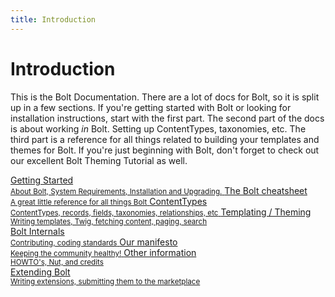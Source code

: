 ```yaml
---
title: Introduction
---
```

Introduction
============

This is the Bolt Documentation. There are a lot of docs for Bolt, so it is split
up in a few sections. If you're getting started with Bolt or looking for
installation instructions, start with the first part. The second part of the
docs is about working _in_ Bolt. Setting up ContentTypes, taxonomies, etc. The
third part is a reference for all things related to building your templates and
themes for Bolt. If you're just beginning with Bolt, don't forget to check out
our excellent Bolt Theming Tutorial as well.

<a href="about" class="button large expand docsintro">
Getting Started<br>
<small>About Bolt, System Requirements, Installation and Upgrading.</small>
</a>

<a href="../cheatsheet" class="button large expand docsintro">
The Bolt cheatsheet<br>
<small>A great little reference for all things Bolt</small>
</a>

<a href="../contenttypes" class="button large expand docsintro">
ContentTypes<br>
<small>ContentTypes, records, fields, taxonomies, relationships, etc</small>
</a>

<a href="../templating/templates-routes" class="button large expand docsintro">
Templating / Theming<br>
<small>Writing templates, Twig, fetching content, paging, search</small>
</a>

<div class="docsintro">
    <!-- <a href="#" onclick="alert('Coming soon!');" class="button medium docsintro">
    Templating tutorial (soon!)<br>
    <small>Building a theme, step by step</small>
    </a> -->
    <a href="../internals" class="button medium docsintro">
    Bolt Internals<br>
    <small>Contributing, coding standards</small>
    </a>
    <a href="../other/manifesto" class="button medium docsintro">
    Our manifesto<br>
    <small>Keeping the community healthy!</small>
    </a>
    <a href="../howto" class="button medium docsintro">
    Other information<br>
    <small>HOWTO's, Nut, and credits</small>
    </a>
</div>

<a href="../extensions/introduction" class="button large expand docsintro">
Extending Bolt<br>
<small>Writing extensions, submitting them to the marketplace</small>
</a>
